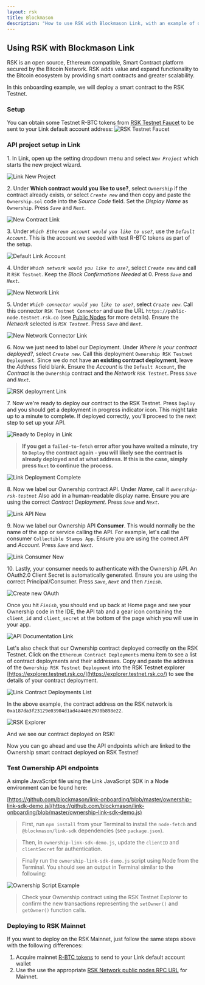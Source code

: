 ```yaml
---
layout: rsk
title: Blockmason
description: "How to use RSK with Blockmason Link, with an example of deploying a smart contract to the Testnet"
---
```


## Using RSK with Blockmason Link

RSK is an open source, Ethereum compatible, Smart Contract platform secured by the Bitcoin Network. RSK adds value and expand functionality to the Bitcoin ecosystem by providing smart contracts and greater scalability.

In this onboarding example, we will deploy a smart contract to the RSK Testnet.

### Setup

You can obtain some Testnet R-BTC tokens from [RSK Testnet Faucet](https://faucet.testnet.rsk.co/) to be sent to your Link default account address:
![RSK Testnet Faucet](/assets/img/tutorials/using-blockmason/testnet_faucet.png)

### API project setup in Link

1\. In Link, open up the setting dropdown menu and select *`New Project`* which starts the new project wizard.

![Link New Project](/assets/img/tutorials/using-blockmason/link_new_project.png)

2\. Under **Which contract would you like to use?**, select `Ownership` if the contract already exists, or select *`Create new`* and then copy and paste the `Ownership.sol` code into the *Source Code* field. Set the *Display Name* as `Ownership`. Press *`Save`* and *`Next`*.

![New Contract Link](/assets/img/tutorials/using-blockmason/new_contract_link.png)

3\. Under *`Which Ethereum account would you like to use?`*, use the *`Default Account`*. This is the account we seeded with test R-BTC tokens as part of the setup.

![Default Link Account](/assets/img/tutorials/using-blockmason/default_account_link.png)

4\. Under *`Which network would you like to use?`*, select *`Create new`* and call it `RSK Testnet`. Keep the *Block Confirmations Needed* at 0. Press *`Save`* and *`Next`*.

![New Network Link](/assets/img/tutorials/using-blockmason/link_network_setup.png)

5\. Under *`Which connector would you like to use?`*, select *`Create new`*. Call this connector `RSK Testnet Connector` and use the URL `https://public-node.testnet.rsk.co` (see [Public Nodes](/rsk/public-nodes) for more details). Ensure the *Network* selected is *`RSK Testnet`*. Press *`Save`* and *`Next`*.

![New Network Connector Link](/assets/img/tutorials/using-blockmason/link_connector_setup.png)

6\. Now we just need to label our Deployment. Under *Where is your contract deployed?*, select *`Create new`*. Call this deployment `Ownership RSK Testnet Deployment`. Since we do not have **an existing contract deployment**, leave the *Address* field blank. Ensure the *Account* is the `Default Account`, the *Contract* is the `Ownership` contract and the *Network* `RSK Testnet`. Press *`Save`* and *`Next`*.

![RSK deployment Link](/assets/img/tutorials/using-blockmason/link_contract_deployment.png)

7\. Now we're ready to deploy our contract to the RSK Testnet. Press `Deploy` and you should get a deployment in progress indicator icon. This might take up to a minute to complete. If deployed correctly, you'll proceed to the next step to set up your API.

![Ready to Deploy in Link](/assets/img/tutorials/using-blockmason/link_ready_deploy.png)

> **If you get a `failed-to-fetch` error after you have waited a minute, try to `Deploy` the contract again - you will likely see the contract is already deployed and at what address. If this is the case, simply press `Next` to continue the process.**

![Link Deployment Complete](/assets/img/tutorials/using-blockmason/link_deploy_complete.png)

8\. Now we label our Ownership contract API. Under *Name*, call it *`ownership-rsk-testnet`* Also add in a human-readable display name. Ensure you are using the correct *Contract Deployment*. Press *`Save`* and *`Next`*.

![Link API New](/assets/img/tutorials/using-blockmason/link_api_setup.png)

9\. Now we label our Ownership API **Consumer**. This would normally be the name of the app or service calling the API. For example, let's call the consumer `Collectible Stamps App`. Ensure you are using the correct *API* and *Account*. Press *`Save`* and *`Next`*.

![Link Consumer New](/assets/img/tutorials/using-blockmason/link_consumer_setup.png)

10\. Lastly, your consumer needs to authenticate with the Ownership API. An OAuth2.0 Client Secret is automatically generated. Ensure you are using the correct Principal/Consumer. Press *`Save`*, *`Next`* and then *`Finish`*.

![Create new OAuth](/assets/img/tutorials/using-blockmason/oauth_link_new.png)

Once you hit *`Finish`*, you should end up back at Home page and see your Ownership code in the IDE, the API tab and a gear icon containing the `client_id` and `client_secret` at the bottom of the page which you will use in your app.

![API Documentation Link](/assets/img/tutorials/using-blockmason/link_home_post_setup.png)

Let's also check that our Ownership contract deployed correctly on the RSK Testnet. Click on the `Ethereum Contract Deployments` menu item to see a list of contract deployments and their addresses. Copy and paste the address of the `Ownership RSK Testnet Deployment` into the RSK Testnet explorer [https://explorer.testnet.rsk.co/](https://explorer.testnet.rsk.co/) to see the details of your contract deployment.

![Link Contract Deployments List](/assets/img/tutorials/using-blockmason/link_contracts_deployed_list.png)

In the above example, the contract address on the RSK network is `0xa187da3f23129e03904d1ad4a44062970b898e22`.

![RSK Explorer](/assets/img/tutorials/using-blockmason/rsk_explorer_contract.png)

And we see our contract deployed on RSK!

Now you can go ahead and use the API endpoints which are linked to the Ownership smart contract deployed on RSK Testnet!

### Test Ownership API endpoints

A simple JavaScript file using the Link JavaScript SDK in a Node environment can be found here:

[https://github.com/blockmason/link-onboarding/blob/master/ownership-link-sdk-demo.js](https://github.com/blockmason/link-onboarding/blob/master/ownership-link-sdk-demo.js)

> First, run `npm install` from your Terminal to install the `node-fetch` and `@blockmason/link-sdk` dependencies (see `package.json`).

> Then, in `ownership-link-sdk-demo.js`, update the `clientID` and `clientSecret` for authentication.

 > Finally run the `ownership-link-sdk-demo.js` script using Node from the Terminal. You should see an output in Terminal similar to the following:

 ![Ownership Script Example](/assets/img/tutorials/using-blockmason/ownership_sdk_example.png)

 > Check your Ownership contract using the RSK Testnet Explorer to confirm the new transactions representing the `setOwner()` and `getOwner()` function calls.

### Deploying to RSK Mainnet

If you want to deploy on the RSK Mainnet, just follow the same steps above with the following differences:
1. Acquire mainnet [R-BTC tokens](/rsk/rbtc) to send to your Link default account wallet
2. Use the use the appropriate [RSK Network public nodes RPC URL](/rsk/public-nodes) for Mainnet.
